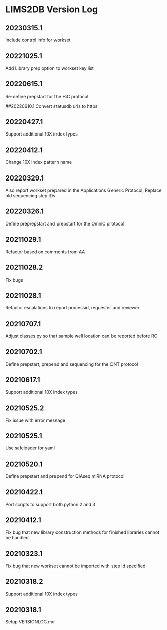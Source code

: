 # LIMS2DB Version Log

## 20230315.1
Include control info for workset

## 20221025.1
Add Library prep option to workset key list

## 20220615.1
Re-define prepstart for the HiC protocol

##20220610.1
Convert statusdb urls to https

## 20220427.1
Support additional 10X index types

## 20220412.1
Change 10X index pattern name

## 20220329.1
Also report workset prepared in the Applications Generic Protocol; Replace old sequencing step IDs

## 20220326.1
Define preprepstart and prepstart for the OmniC protocol

## 20211029.1
Refactor based on comments from AA

## 20211028.2
Fix bugs

## 20211028.1
Refactor escalations to report processid, requester and reviewer

## 20210707.1
Adjust classes.py so that sample well location can be reported before RC

## 20210702.1
Define prepstart, prepend and sequencing for the ONT protocol

## 20210617.1
Support additional 10X index types

## 20210525.2
Fix issue with error message

## 20210525.1
Use safeloader for yaml

## 20210520.1
Define prepstart and prepend for QIAseq miRNA protocol

## 20210422.1
Port scripts to support both python 2 and 3

## 20210412.1
Fix bug that new library construction methods for finished libraries cannot be handled

## 20210323.1
Fix bug that new workset cannot be imported with step id specified

## 20210318.2
Support additional 10X index types

## 20210318.1
Setup VERSIONLOG.md
